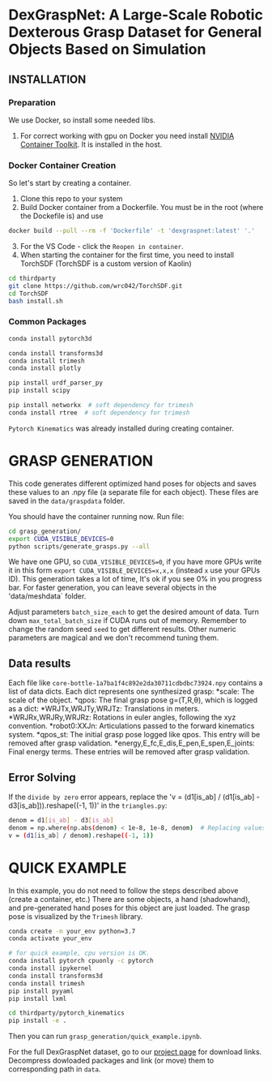 # DexGraspNet: A Large-Scale Robotic Dexterous Grasp Dataset for General Objects Based on Simulation

## INSTALLATION
### Preparation
We use Docker, so install some needed libs.
1) For correct working with gpu on Docker you need install [NVIDIA Container Toolkit](https://docs.nvidia.com/datacenter/cloud-native/container-toolkit/latest/install-guide.html). It is installed in the host.

### Docker Container Creation
So let's start by creating a container.
1) Clone this repo to your system
2) Build Docker container from a Dockerfile. You must be in the root (where the Dockefile is) and use
```bash
docker build --pull --rm -f 'Dockerfile' -t 'dexgraspnet:latest' '.'
```
3) For the VS Code - click the `Reopen in container`.
4) When starting the container for the first time, you need to install TorchSDF (TorchSDF is a custom version of Kaolin)
```bash
cd thirdparty
git clone https://github.com/wrc042/TorchSDF.git
cd TorchSDF
bash install.sh
```
### Common Packages
```bash
conda install pytorch3d

conda install transforms3d
conda install trimesh
conda install plotly

pip install urdf_parser_py
pip install scipy

pip install networkx  # soft dependency for trimesh
conda install rtree  # soft dependency for trimesh
```
`Pytorch Kinematics` was already installed during creating container.

# GRASP GENERATION
This code generates different optimized hand poses for objects and saves these values to an .npy file (a separate file for each object). These files are saved in the `data/graspdata` folder.

You should have the container running now. Run file:
```bash
cd grasp_generation/
export CUDA_VISIBLE_DEVICES=0
python scripts/generate_grasps.py --all
```
We have one GPU, so `CUDA_VISIBLE_DEVICES=0`, if you have more GPUs write it in this form `export CUDA_VISIBLE_DEVICES=x,x,x` (instead `x` use your GPUs ID).
This generation takes a lot of time, It's ok if you see 0% in you progress bar. For faster generation, you can leave several objects in the 'data/meshdata` folder.

Adjust parameters `batch_size_each` to get the desired amount of data. Turn down `max_total_batch_size` if CUDA runs out of memory. Remember to change the random seed `seed` to get different results. Other numeric parameters are magical and we don't recommend tuning them.

## Data results
Each file like `core-bottle-1a7ba1f4c892e2da30711cdbdbc73924.npy` contains a list of data dicts. Each dict represents one synthesized grasp:
  *scale: The scale of the object.
  *qpos: The final grasp pose g=(T,R,θ), which is logged as a dict:
    *WRJTx,WRJTy,WRJTz: Translations in meters.
    *WRJRx,WRJRy,WRJRz: Rotations in euler angles, following the xyz convention.
    *robot0:XXJn: Articulations passed to the forward kinematics system.
  *qpos_st: The initial grasp pose logged like qpos. This entry will be removed after grasp validation.
  *energy,E_fc,E_dis,E_pen,E_spen,E_joints: Final energy terms. These entries will be removed after grasp validation.

## Error Solving
If the `divide by zero` error appears, replace the 'v = (d1[is_ab] / (d1[is_ab] - d3[is_ab])).reshape((-1, 1))' in the `triangles.py`:
```bash
denom = d1[is_ab] - d3[is_ab]
denom = np.where(np.abs(denom) < 1e-8, 1e-8, denom)  # Replacing values that are too small
v = (d1[is_ab] / denom).reshape((-1, 1))
```

# QUICK EXAMPLE
In this example, you do not need to follow the steps described above (create a container, etc.)
There are some objects, a hand (shadowhand), and pre-generated hand poses for this object are just loaded. The grasp pose is visualized by the `Trimesh` library.

```bash
conda create -n your_env python=3.7
conda activate your_env

# for quick example, cpu version is OK.
conda install pytorch cpuonly -c pytorch
conda install ipykernel
conda install transforms3d
conda install trimesh
pip install pyyaml
pip install lxml

cd thirdparty/pytorch_kinematics
pip install -e .
```

Then you can run `grasp_generation/quick_example.ipynb`.

For the full DexGraspNet dataset, go to our [project page](https://pku-epic.github.io/DexGraspNet/) for download links. Decompress dowloaded packages and link (or move) them to corresponding path in `data`.
